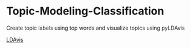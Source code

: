 # Topic-Modeling-Classification
Create topic labels using top words and visualize topics using pyLDAvis

[LDAvis](https://github.com/punkmic/Topic-Modeling-Classification/blob/76e7b8e1dfae53b50e8a4824aca1f22df0bb05a3/LDAVis.PNG)
